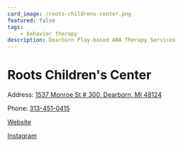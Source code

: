 ```yaml
---
card_image: /roots-childrens-center.png
featured: false
tags:
    - behavior therapy
description: Dearborn Play-based ABA Therapy Services
---
```


# Roots Children's Center

Address: [1537 Monroe St # 300, Dearborn, MI 48124](https://maps.app.goo.gl/VBpeFZeqnxiXXmSQ9)

Phone: [313-451-0415](tel:313-451-0415)

[Website](https://rootschildrenscenter.com/)

[Instagram](https://www.instagram.com/rootschildrenscenter/)